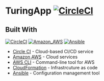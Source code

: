 # TuringApp [![CircleCI](https://app.circleci.com/pipelines/github/SAM32ASD/TuringApp.svg?style=svg)](https://app.circleci.com/pipelines/github/SAM32ASD/TuringApp)

## Built With
[![CircleCI](https://img.shields.io/badge/CircleCI-black?style=plastic&logo=CircleCI)](https://www.circleci.com/)
[![Amazon_AWS](https://img.shields.io/badge/Amazon_AWS-orange?style=plastic&logo=Amazon%20aws)](https://aws.amazon.com/)
[![Ansible](https://img.shields.io/badge/Ansible-black?style=plastic&logo=Ansible)](https://www.ansible.com/)
- [Circle CI](www.circleci.com) - Cloud-based CI/CD service
- [Amazon AWS](https://aws.amazon.com/) - Cloud services
- [AWS CLI](https://aws.amazon.com/cli/) - Command-line tool for AWS
- [CloudFormation](https://aws.amazon.com/cloudformation/) - Infrastrcuture as code
- [Ansible](https://www.ansible.com/) - Configuration management tool

